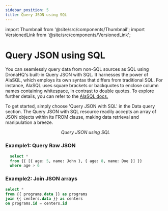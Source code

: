 ```yaml
---
sidebar_position: 5
title: Query JSON using SQL
---
```


import Thumbnail from '@site/src/components/Thumbnail';
import VersionedLink from '@site/src/components/VersionedLink';

# Query JSON using SQL

You can seamlessly query data from non-SQL sources as SQL using DronaHQ's built-in Query JSON with SQL. It harnesses the power of AlaSQL, which employs its own syntax that differs from traditional SQL. For instance, AlaSQL uses square brackets or backquotes to enclose column names containing whitespace, in contrast to double quotes. To explore further details, you can refer to the [AlaSQL docs.](https://github.com/agershun/alasql/wiki/Sql)

To get started, simply choose 'Query JSON with SQL' in the Data query section. The Query JSON with SQL resource readily accepts an array of JSON objects within its FROM clause, making data retrieval and manipulation a breeze.

<figure>
  <Thumbnail src="/img/data-queries/query-json-sql.png" alt="Query JSON using SQL" width='100%'/>
  <figcaption align = "center"><i>Query JSON using SQL</i></figcaption>
</figure>

### Example1: Query Raw JSON

  ```sql
    select * 
    from {{ [{ age: 5, name: John }, { age: 8, name: Doe }] }} 
    where age > 6
```

### Example2: Join JSON arrays

  ```sql
select *
from {{ programs.data }} as programs
join {{ centers.data }} as centers
on programs.id = centers.id
```

